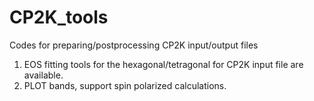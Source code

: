 # CP2K_tools
Codes for preparing/postprocessing CP2K input/output files

1. EOS fitting tools for the hexagonal/tetragonal for CP2K input file are available. 
2. PLOT bands, support spin polarized calculations.
